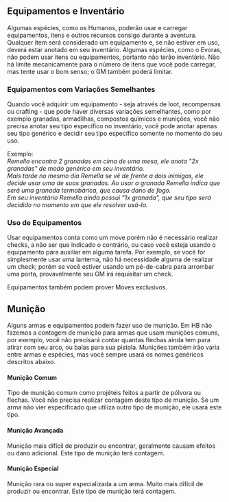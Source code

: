 ## Equipamentos e Inventário

Algumas espécies, como os Humanos, poderão usar e carregar equipamentos, itens e outros recursos consigo durante a aventura. Qualquer item será considerado um equipamento e, se não estiver em uso, deverá estar anotado em seu inventário. Algumas espécies, como o Evoras, não podem usar itens ou equipamentos, portanto não terão inventário. Não há limite mecanicamente para o número de itens que você pode carregar, mas tente usar o bom senso; o GM também poderá limitar.

### Equipamentos com Variações Semelhantes

Quando você adquirir um equipamento - seja através de loot, recompensas ou crafting - que pode haver diversas variações semelhantes, como por exemplo granadas, armadilhas, compostos químicos e munições, você não precisa anotar seu tipo específico no inventário, você pode anotar apenas seu tipo genérico e decidir seu tipo específico somente no momento do seu uso. 

Exemplo:  
_Remella encontra 2 granadas em cima de uma mesa, ele anota "2x granadas" de modo genérico em seu inventário._  
_Mais tarde no mesmo dia Remella se vê de frente a dois inimigos, ele decide usar uma de suas granadas. Ao usar a granada Remella indica que será uma granada termobárica, que causa dano de fogo._  
_Em seu inventário Remella ainda possui "1x granada", que seu tipo será decidido no momento em que ele resolver usá-la._

### Uso de Equipamentos

Usar equipamentos conta como um move porém não é necessário realizar checks, a não ser que indicado o contrário, ou caso você esteja usando o equipamento para auxiliar em alguma tarefa. Por exemplo, se você for simplesmente usar uma lanterna, não há necessidade alguma de realizar um check; porém se você estiver usando um pé-de-cabra para arrombar uma porta, provavelmente seu GM irá requisitar um check.

Equipamentos também podem prover Moves exclusivos.

## Munição

Alguns armas e equipamentos podem fazer uso de munição. Em HB não fazemos a contagem de munição para armas que usam munições comuns, por exemplo, você não precisará contar quantas flechas ainda tem para atirar com seu arco, ou balas para sua pistola. Munições também irão varia entre armas e espécies, mas você sempre usará os nomes genéricos descritos abaixo.

#### Munição Comum
Tipo de munição comum como projéteis feitos a partir de pólvora ou flechas. Você não precisa realizar contagem deste tipo de munição. Se um arma não vier especificado que utiliza outro tipo de munição, ele usará este tipo.

#### Munição Avançada

Munição mais difícil de produzir ou encontrar, geralmente causam efeitos ou dano adicional. Este tipo de munição terá contagem.
<!-- São feitas utilizando [componentes T2](./crafting.md#componentes).  -->

#### Munição Especial

Munição rara ou super especializada a um arma. Muito mais difícil de produzir ou encontrar. Este tipo de munição terá contagem.
<!-- São feitas utilizando [componentes T3](./crafting.md#componentes).  -->